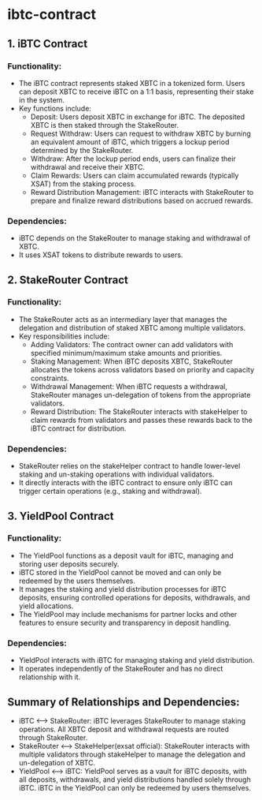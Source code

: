 # ibtc-contract

## 1. iBTC Contract
### Functionality:

- The iBTC contract represents staked XBTC in a tokenized form. Users can deposit XBTC to receive iBTC on a 1:1 basis, representing their stake in the system.
- Key functions include:
	- Deposit: Users deposit XBTC in exchange for iBTC. The deposited XBTC is then staked through the StakeRouter.
	- Request Withdraw: Users can request to withdraw XBTC by burning an equivalent amount of iBTC, which triggers a lockup period determined by the StakeRouter.
	- Withdraw: After the lockup period ends, users can finalize their withdrawal and receive their XBTC.
	- Claim Rewards: Users can claim accumulated rewards (typically XSAT) from the staking process.
	- Reward Distribution Management: iBTC interacts with StakeRouter to prepare and finalize reward distributions based on accrued rewards.

### Dependencies:

- iBTC depends on the StakeRouter to manage staking and withdrawal of XBTC.
- It uses XSAT tokens to distribute rewards to users.


## 2. StakeRouter Contract
### Functionality:

- The StakeRouter acts as an intermediary layer that manages the delegation and distribution of staked XBTC among multiple validators.
- Key responsibilities include:
	- Adding Validators: The contract owner can add validators with specified minimum/maximum stake amounts and priorities.
	- Staking Management: When iBTC deposits XBTC, StakeRouter allocates the tokens across validators based on priority and capacity constraints.
	- Withdrawal Management: When iBTC requests a withdrawal, StakeRouter manages un-delegation of tokens from the appropriate validators.
	- Reward Distribution: The StakeRouter interacts with stakeHelper to claim rewards from validators and passes these rewards back to the iBTC contract for distribution.

### Dependencies:

- StakeRouter relies on the stakeHelper contract to handle lower-level staking and un-staking operations with individual validators.
- It directly interacts with the iBTC contract to ensure only iBTC can trigger certain operations (e.g., staking and withdrawal).

## 3. YieldPool Contract
### Functionality:

- The YieldPool functions as a deposit vault for iBTC, managing and storing user deposits securely.
- iBTC stored in the YieldPool cannot be moved and can only be redeemed by the users themselves.
- It manages the staking and yield distribution processes for iBTC deposits, ensuring controlled operations for deposits, withdrawals, and yield allocations.
- The YieldPool may include mechanisms for partner locks and other features to ensure security and transparency in deposit handling.

### Dependencies:

- YieldPool interacts with iBTC for managing staking and yield distribution.
- It operates independently of the StakeRouter and has no direct relationship with it.

## Summary of Relationships and Dependencies:
- iBTC <--> StakeRouter: iBTC leverages StakeRouter to manage staking operations. All XBTC deposit and withdrawal requests are routed through StakeRouter.
- StakeRouter <--> StakeHelper(exsat official): StakeRouter interacts with multiple validators through stakeHelper to manage the delegation and un-delegation of XBTC.
- YieldPool <--> iBTC: YieldPool serves as a vault for iBTC deposits, with all deposits, withdrawals, and yield distributions handled solely through iBTC. iBTC in the YieldPool can only be redeemed by users themselves.

